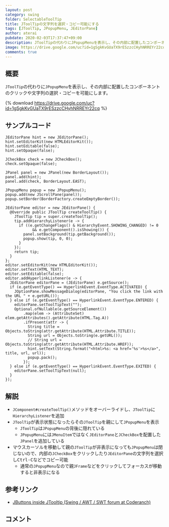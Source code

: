 ```yaml
---
layout: post
category: swing
folder: SelectableToolTip
title: JToolTipの文字列を選択・コピー可能にする
tags: [JToolTip, JPopupMenu, JEditorPane]
author: aterai
pubdate: 2020-02-03T17:37:47+09:00
description: JToolTipの代わりにJPopupMenuを表示し、その内部に配置したコンポーネントのクリックや文字列の選択・コピーを可能にします。
image: https://drive.google.com/uc?id=1gSgkKvGUaTX9rESzzcCHyhNRREYr22cq
comments: true
---
```

## 概要
`JToolTip`の代わりに`JPopupMenu`を表示し、その内部に配置したコンポーネントのクリックや文字列の選択・コピーを可能にします。

{% download https://drive.google.com/uc?id=1gSgkKvGUaTX9rESzzcCHyhNRREYr22cq %}

## サンプルコード
<pre class="prettyprint"><code>JEditorPane hint = new JEditorPane();
hint.setEditorKit(new HTMLEditorKit());
hint.setEditable(false);
hint.setOpaque(false);

JCheckBox check = new JCheckBox();
check.setOpaque(false);

JPanel panel = new JPanel(new BorderLayout());
panel.add(hint);
panel.add(check, BorderLayout.EAST);

JPopupMenu popup = new JPopupMenu();
popup.add(new JScrollPane(panel));
popup.setBorder(BorderFactory.createEmptyBorder());

JEditorPane editor = new JEditorPane() {
  @Override public JToolTip createToolTip() {
    JToolTip tip = super.createToolTip();
    tip.addHierarchyListener(e -&gt; {
      if ((e.getChangeFlags() &amp; HierarchyEvent.SHOWING_CHANGED) != 0
            &amp;&amp; e.getComponent().isShowing()) {
        panel.setBackground(tip.getBackground());
        popup.show(tip, 0, 0);
      }
    });
    return tip;
  }
};
editor.setEditorKit(new HTMLEditorKit());
editor.setText(HTML_TEXT);
editor.setEditable(false);
editor.addHyperlinkListener(e -&gt; {
  JEditorPane editorPane = (JEditorPane) e.getSource();
  if (e.getEventType() == HyperlinkEvent.EventType.ACTIVATED) {
    JOptionPane.showMessageDialog(editorPane, "You click the link with the URL " + e.getURL());
  } else if (e.getEventType() == HyperlinkEvent.EventType.ENTERED) {
    editorPane.setToolTipText("");
    Optional.ofNullable(e.getSourceElement())
        .map(elem -&gt; (AttributeSet) elem.getAttributes().getAttribute(HTML.Tag.A))
        .ifPresent(attr -&gt; {
          String title = Objects.toString(attr.getAttribute(HTML.Attribute.TITLE));
          String url = Objects.toString(e.getURL());
          // String url = Objects.toString(attr.getAttribute(HTML.Attribute.HREF));
          hint.setText(String.format("&lt;html&gt;%s: &lt;a href='%s'&gt;%s&lt;/a&gt;", title, url, url));
          popup.pack();
        });
  } else if (e.getEventType() == HyperlinkEvent.EventType.EXITED) {
    editorPane.setToolTipText(null);
  }
});
</code></pre>

## 解説
- `JComponent#createToolTip()`メソッドをオーバーライドし、`JToolTip`に`HierarchyListener`を追加
- `JToolTip`が表示状態になったらその`JToolTip`を親にして`JPopupMenu`を表示
    - `JToolTip`は`JPopupMenu`の背後に隠れている
    - `JPopupMenu`には`JMenuItem`ではなく`JEditorPane`と`JCheckBox`を配置した`JPanel`を追加している
- マウスカーソルを移動して親の`JToolTip`が非表示になっても`JPopupMenu`は閉じないので、内部の`JCheckBox`をクリックしたり`JEditorPane`の文字列を選択し<kbd>Ctrl-C</kbd>などでコピー可能
    - 通常の`JPopupMenu`なので親`JFrame`などをクリックしてフォーカスが移動すると非表示になる

<!-- dummy comment line for breaking list -->

## 参考リンク
- [JButtons inside JTooltip (Swing / AWT / SWT forum at Coderanch)](https://coderanch.com/t/538128/java/JButtons-JTooltip)

<!-- dummy comment line for breaking list -->

## コメント
